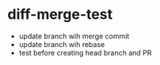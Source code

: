 # diff-merge-test

* update branch wih merge commit
* update branch wih rebase
* test before creating head branch and PR
